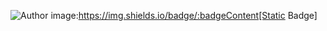 ![Author](https://img.shields.io/badge/Author-你21800-orange)
image:https://img.shields.io/badge/:badgeContent[Static Badge]